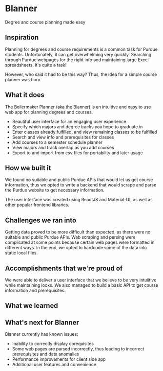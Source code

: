 # Blanner
Degree and course planning made easy

## Inspiration

Planning for degrees and course requirements is a common task for Purdue students. Unfortunately, it can get overwhelming very quickly. Searching through Purdue webpages for the right info and maintaining large Excel spreadsheets, it's quite a task!

However, who said it had to be this way? Thus, the idea for a simple course planner was born.

## What it does
The Boilermaker Planner (aka the Blanner) is an intuitive and easy to use web app for planning degrees and courses.

- Beautiful user interface for an engaging user experience
- Specify which majors and degree tracks you hope to graduate in
- Enter classes already fulfilled, and view remaining classes to be fulfilled
- Search and view info and prerequisites for classes
- Add courses to a semester schedule planner
- View majors and track overlap as you add courses
- Export to and import from csv files for portability and later usage

## How we built it
We found no suitable and public Purdue APIs that would let us get course information, thus we opted to write a backend that would scrape and parse the Purdue website to get necessary information.

The user interface was created using ReactJS and Material-UI, as well as other popular frontend libraries.

## Challenges we ran into
Getting data proved to be more difficult than expected, as there were no suitable and public Purdue APIs. Web scraping and parsing were complicated at some points because certain web pages were formatted in different ways. In the end, we opted to hardcode some of the data into static local files.

## Accomplishments that we're proud of
We were able to deliver a user interface that we believe to be very intuiitive while maintaining looks.
We also managed to build a basic API to get course information and prerequisites.

## What we learned

## What's next for Blanner
Blanner currently has known issues:
- Inability to correctly display corequisites
- Some web pages are parsed incorrectly, thus leading to incorrect prerequisites and data anomalies
- Performance improvements for client side app
- Additional user features and convenience
